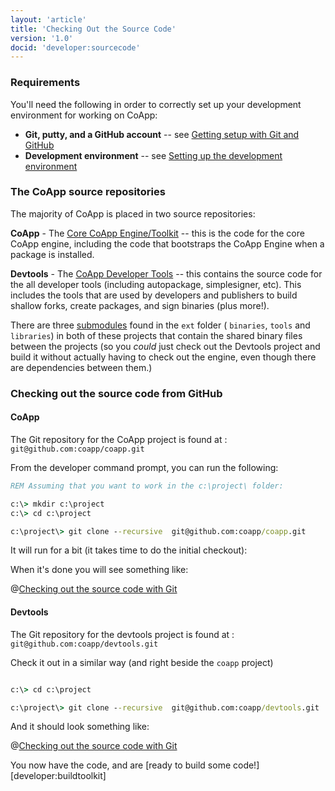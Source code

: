 ```yaml
---
layout: 'article'
title: 'Checking Out the Source Code' 
version: '1.0'
docid: 'developer:sourcecode'
---
```

### Requirements
You'll need the following in order to correctly set up your development environment for working on CoApp:

- **Git, putty, and a GitHub account** -- see [Getting setup with Git and GitHub](/developers/git.html)
- **Development environment** -- see [Setting up the development environment](/developers/development-environment.html)


### The CoApp source repositories

The majority of CoApp is placed in two source repositories:

   **CoApp** - The [Core CoApp Engine/Toolkit](http://github.com/coapp/coapp) -- this is the code for the core CoApp engine, including the code that bootstraps the CoApp Engine when a package is installed.
   
   **Devtools** - The [CoApp Developer Tools](http://github.com/coapp/devtools) -- this contains the source code for the all developer tools (including autopackage, simplesigner, etc). This includes the tools that are used by developers and publishers to build shallow forks, create packages, and sign binaries (plus more!).

There are three [submodules](http://book.git-scm.com/5_submodules.html) found in the `ext` folder ( `binaries`, `tools` and `libraries`) in both of these projects that contain the shared binary files between the projects (so you *could* just check out the Devtools project and build it without actually having to check out the engine, even though there are dependencies between them.)

### Checking out the source code from GitHub

#### CoApp

The Git repository for the CoApp project is found at :  `git@github.com:coapp/coapp.git`

From the developer command prompt, you can run the following:

``` bat
REM Assuming that you want to work in the c:\project\ folder:

c:\> mkdir c:\project
c:\> cd c:\project

c:\project\> git clone --recursive  git@github.com:coapp/coapp.git 

```

It will run for a bit (it takes time to do the initial checkout):

When it's done you will see something like:

@[Checking out the source code with Git](/images/tutorials/source-code-1.png)

#### Devtools

The Git repository for the devtools project is found at :  `git@github.com:coapp/devtools.git`

Check it out in a similar way (and right beside the `coapp` project)

``` bat

c:\> cd c:\project

c:\project\> git clone --recursive  git@github.com:coapp/devtools.git 

```

And it should look something like:

@[Checking out the source code with Git](/images/tutorials/source-code-2.png)


You now have the code, and are [ready to build some code!][developer:buildtoolkit]